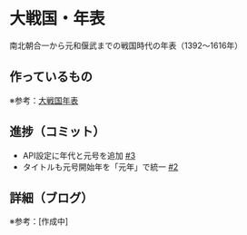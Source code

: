 # 大戦国・年表

南北朝合一から元和偃武までの戦国時代の年表（1392〜1616年）

## 作っているもの

※参考：[大戦国年表](https://dai-sengoku-nenpyo.vercel.app/)

## 進捗（コミット）

- API設定に年代と元号を追加 [#3](https://github.com/ryo-i/dai-sengoku-nenpyo/issues/3)
- タイトルも元号開始年を「元年」で統一 [#2](https://github.com/ryo-i/dai-sengoku-nenpyo/issues/2)

## 詳細（ブログ）

※参考：[作成中]